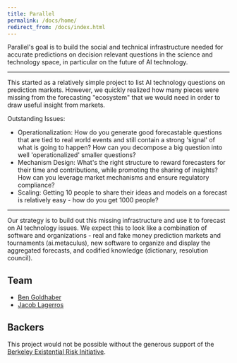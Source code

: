 ```yaml
---
title: Parallel
permalink: /docs/home/
redirect_from: /docs/index.html
---
```

Parallel's goal is to build the social and technical infrastructure needed for accurate predictions on decision relevant questions in the science and technology space, in particular on the future of AI technology.

----

This started as a relatively simple project to list AI technology questions on prediction markets. However, we quickly realized how many pieces were missing from the forecasting "ecosystem" that we would need in order to draw useful insight from  markets.

Outstanding Issues:

- Operationalization: How do you generate good forecastable questions that are tied to real world events and still contain a strong 'signal' of what is going to happen? How can you decompose a big question into well 'operationalized' smaller questions?
- Mechanism Design: What's the right structure to reward forecasters for their time and contributions, while promoting the sharing of insights? How can you leverage market mechanisms and ensure regulatory compliance?
- Scaling: Getting 10 people to share their ideas and models on a forecast is relatively easy - how do you get 1000 people?

----

Our strategy is to build out this missing infrastructure and use it to forecast on AI technology issues. We expect this to look like a combination of software and organizations - real and fake money prediction markets and tournaments (ai.metaculus), new software to organize and display the aggregated forecasts, and codified knowledge (dictionary, resolution council).

## Team

- [Ben Goldhaber](http://bengoldhaber.com)
- [Jacob Lagerros](http://jacoblagerros.wordpress.com)

## Backers

This project would not be possible without the generous support of the [Berkeley Existential Risk Initiative](http://existence.org).